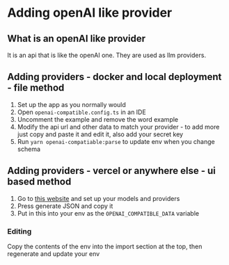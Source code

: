 # Adding openAI like provider

## What is an openAI like provider

It is an api that is like the openAI one. They are used as llm providers.

## Adding providers - docker and local deployment - file method

1. Set up the app as you normally would
2. Open `openai-compatible.config.ts` in an IDE
3. Uncomment the example and remove the word example
4. Modify the api url and other data to match your provider - to add more just copy and paste it and edit it, also add your secret key
5. Run `yarn openai-compatiable:parse` to update env when you change schema

## Adding providers - vercel or anywhere else - ui based method

1. Go to [this website](https://better-chatbot-openai-like.vercel.app/) and set up your models and providers
2. Press generate JSON and copy it
3. Put in this into your env as the `OPENAI_COMPATIBLE_DATA` variable

### Editing

Copy the contents of the env into the import section at the top, then regenerate and update your env
